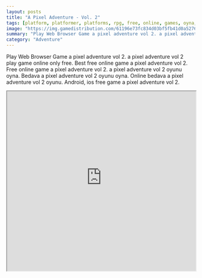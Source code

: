 ```yaml
---
layout: posts
title: "A Pixel Adventure - Vol. 2"
tags: [platform, platformer, platforms, rpg, free, online, games, oyna, game, free, games, play, play, games]
image: "https://img.gamedistribution.com/61196e73fc834d03bf5fb41d0a52760f.jpg"
summary: "Play Web Browser Game a pixel adventure vol 2. a pixel adventure vol 2 play game online only free. Best free online game a pixel adventure vol 2. Free online game a pixel adventure vol 2. a pixel adventure vol 2 oyunu oyna. Bedava a pixel adventure vol 2 oyunu oyna. Online bedava a pixel adventure vol 2 oyunu. Android, ios free game a pixel adventure vol 2."
category: "Adventure"
---
```


Play Web Browser Game a pixel adventure vol 2. a pixel adventure vol 2 play game online only free. Best free online game a pixel adventure vol 2. Free online game a pixel adventure vol 2. a pixel adventure vol 2 oyunu oyna. Bedava a pixel adventure vol 2 oyunu oyna. Online bedava a pixel adventure vol 2 oyunu. Android, ios free game a pixel adventure vol 2.

<iframe width="100%" height="480px;" src="https://html5.gamedistribution.com/61196e73fc834d03bf5fb41d0a52760f/"></iframe>
